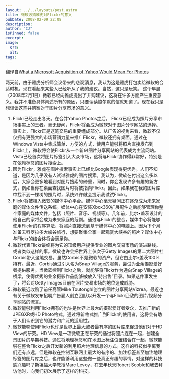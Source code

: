 ```yaml
---
layout: ../../layouts/post.astro
title: 微软收购雅虎对Flickr的意义
pubDate: 2008-02-09 22:08
description: 
author: "CJ"
isPinned: false
excerpt: 
image:
  src:
  alt:
tags: 
---
```

翻译自<a href="http://thomashawk.com/2008/02/what-microsoft-acquisition-of-yahoo.html">What a Microsoft Acquisition of Yahoo Would Mean For Photos</a>

两天前，由于雅虎分析师会议带来的悲观消息，我认为这是雅虎打包卖给微软的合适时机，现在看起来某些人已经听从了我的建议。当然，这只是玩笑。 这个早晨（2008年2月1日）微软已经向雅虎提出了并购建议，这将在许多方面产生重要意义。我并不准备具体阐述所有的原因，只要读读鲍尔默的信就知道了。现在我只是想谈谈这笔并购案对于图片分享市场的意义。
<ol>
	<li>Flickr已经走出冬天。在合并Yahoo Photos之后， Flickr已经成为照片分享市场事实上的王者。毫无疑问，Flickr将会成为微软对于图片分享网站的选择。事实上，Flickr正是这笔交易的重要组成部分。从广告的视角来看，微软不仅仅拥有更强大的市场营销力量来推广Flickr，微软还拥有桌面。通过在Windows Vista中集成简单、方便的方式，使用户能够将照片直接发布到Flickr上，微软将会使Flickr从一个新兴图片分享网站的代表成为主流网站。Vista已经首次将图片标签引入大众市场，这将与Flickr协作得非常好，特别是在依赖标签的图片搜索上。</li>
	<li>因为Flickr，雅虎在图片搜索事实上已经比Google表现得更优秀。人们不知道，是因为几乎没有人试过雅虎的图片搜索。我认为，微软在付出这么多以后，大家会更多地看到对图片搜索的倚重，同时，你会发现许多有趣的新方式，例如当你在桌面查找图片时将被指向Flickr。因此，如果我在我的图片库中找不到一棵树的照片时，系统兴许就会提示我试试Flickr。</li>
	<li>Flickr将被植入微软的媒体中心平台。媒体中心毫无疑问正在逐渐成为未来家庭的媒体文件传送系统。媒体中心在安装Xbox360扩展配件之后能够管理你整个家庭的媒体文件，包括（照片、音乐、视频等）。几年前，比尔•盖茨设计的他自己的家将会成为未来家庭的范例。通过与Flickr的整合，媒体中心将能够使用Flickr的程序算法，将照片直接送到基于媒体中心的电脑上。因为下个月准备去科罗拉多大峡谷旅行，想要聚集全家一起观赏大峡谷的照片？媒体中心与Flickr的结合体将会满足你。</li>
	<li>微软代表Flickr最终将为它的顶级用户提供专业的图片交易市场的演进路线。或者类似这样的事。微软也许会把世界上仅次于Getty Images的第二大图片社Corbis带入这笔交易。虽然Corbis不是微软的资产，但它由比尔•盖茨100%持有。最近，Corbis通过引入名为Snap Village的服务，尝试为业余摄影爱好者提供服务。当微软控制Flickr之后，就能够将Flickr作为通向Snap Village的桥梁，使得优秀的业余摄影作品能够被放入“待出售”目录。如果这件事发生了，将会对Getty Images目前在照片交易市场的地位造成威胁。</li>
	<li>微软最近收购了前任高管Mike Toutonghi创立的图片分享网站Vizrea。最近也有关于微软发布招聘广告雇人创立团队以开发一个与Flickr匹敌的图片/视频分享网站的流言。</li>
	<li>微软能够利用Flickr拥有的也许是世界上最大的摄影爱好者受众，去推广新的JPEGXR或HD Photo格式。通过将新格式推广到Flickr的使用者，这将会有助于人们认识到它的潜力和广泛的适用性。</li>
	<li>微软能够使用Flickr也许是世界上最大或者最有序的图片库来促进他们对于HD View的研究。HD View是一项微软正在研究的通过将照片连在一起，创建全景图片的早期科技。通过将地理标签和在地图上标注位置结合在一起，微软能够在整合Flickr之后开发新的利用照片地理信息的方式。这样的科技似乎离我们还有点远，但是微软在控制互联网上最大的有序的、加注标签甚至加注地理标签的图片库之后，也许能够利用这些做一些真正有趣的事情。对这样的科技感兴趣吗？斯坦福大学教授Marc Levoy，在去年秋天Robert Scoble和我去拜访他时，向我们初次展示了这样的科技。</li>
</ol>

